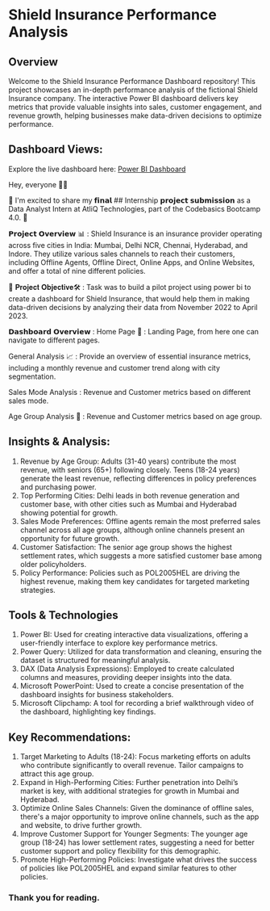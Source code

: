 
# Shield Insurance Performance Analysis
## Overview
Welcome to the Shield Insurance Performance Dashboard repository! This project showcases an in-depth performance analysis of the fictional Shield Insurance company. The interactive Power BI dashboard delivers key metrics that provide valuable insights into sales, customer engagement, and revenue growth, helping businesses make data-driven decisions to optimize performance.

## Dashboard Views: 

Explore the live dashboard here: [Power BI Dashboard](https://app.powerbi.com/view?r=eyJrIjoiN2ZkMzdjODktNDMyMS00Y2MzLWFlNGUtOGFlMWUwOTE5OGZjIiwidCI6ImM2ZTU0OWIzLTVmNDUtNDAzMi1hYWU5LWQ0MjQ0ZGM1YjJjNCJ9)


Hey, everyone 👋🏻 

🚀 I'm excited to share my 𝗳𝗶𝗻𝗮𝗹 ## Internship 𝗽𝗿𝗼𝗷𝗲𝗰𝘁 𝘀𝘂𝗯𝗺𝗶𝘀𝘀𝗶𝗼𝗻 as a Data Analyst Intern at AtliQ Technologies, part of the Codebasics Bootcamp 4.0. 🚀

𝗣𝗿𝗼𝗷𝗲𝗰𝘁 𝗢𝘃𝗲𝗿𝘃𝗶𝗲𝘄 📊 :
Shield Insurance is an insurance provider operating across five cities in India: Mumbai, Delhi NCR, Chennai, Hyderabad, and Indore. 
They utilize various sales channels to reach their customers, including Offline Agents, Offline Direct, Online Apps, and Online Websites, and offer a total of nine different policies.

🎯 𝐏𝐫𝐨𝐣𝐞𝐜𝐭 𝐎𝐛𝐣𝐞𝐜𝐭𝐢𝐯𝐞🛠️ :
Task was to build a pilot project using power bi to create a dashboard for Shield Insurance, that would help them in making data-driven decisions by analyzing their data from November 2022 to April 2023.

𝗗𝗮𝘀𝗵𝗯𝗼𝗮𝗿𝗱 𝗢𝘃𝗲𝗿𝘃𝗶𝗲𝘄 :
Home Page 🏡 :
Landing Page, from here one can navigate to different pages.

General Analysis 📈 :
Provide an overview of essential insurance metrics, including a monthly revenue and customer trend along with city segmentation.

Sales Mode Analysis :
Revenue and Customer metrics based on different sales mode.

Age Group Analysis 👥 :
Revenue and Customer metrics based on age group.

## Insights & Analysis:
1. Revenue by Age Group: Adults (31-40 years) contribute the most revenue, with seniors (65+) following closely. Teens (18-24 years) generate the least revenue, reflecting differences in policy preferences and purchasing power.
2. Top Performing Cities: Delhi leads in both revenue generation and customer base, with other cities such as Mumbai and Hyderabad showing potential for growth.
3. Sales Mode Preferences: Offline agents remain the most preferred sales channel across all age groups, although online channels present an opportunity for future growth.
4. Customer Satisfaction: The senior age group shows the highest settlement rates, which suggests a more satisfied customer base among older policyholders.
5. Policy Performance: Policies such as POL2005HEL are driving the highest revenue, making them key candidates for targeted marketing strategies.
## Tools & Technologies
1. Power BI: Used for creating interactive data visualizations, offering a user-friendly interface to explore key performance metrics.
2. Power Query: Utilized for data transformation and cleaning, ensuring the dataset is structured for meaningful analysis.
3. DAX (Data Analysis Expressions): Employed to create calculated columns and measures, providing deeper insights into the data.
4. Microsoft PowerPoint: Used to create a concise presentation of the dashboard insights for business stakeholders.
5. Microsoft Clipchamp: A tool for recording a brief walkthrough video of the dashboard, highlighting key findings.
## Key Recommendations:
1.	Target Marketing to Adults (18-24): Focus marketing efforts on adults who contribute significantly to overall revenue. Tailor campaigns to attract this age group.
2.	Expand in High-Performing Cities: Further penetration into Delhi’s market is key, with additional strategies for growth in Mumbai and Hyderabad.
3.	Optimize Online Sales Channels: Given the dominance of offline sales, there's a major opportunity to improve online channels, such as the app and website, to drive further growth.
4.	Improve Customer Support for Younger Segments: The younger age group (18-24) has lower settlement rates, suggesting a need for better customer support and policy flexibility for this demographic.
5.	Promote High-Performing Policies: Investigate what drives the success of policies like POL2005HEL and expand similar features to other policies.

### Thank you for reading. 


